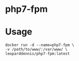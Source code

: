 # php7-fpm
# Usage

```
docker run -d --name=php7-fpm \
-v /path/to/www/:/var/www/ \
leoparddennis/php7-fpm:latest
```
